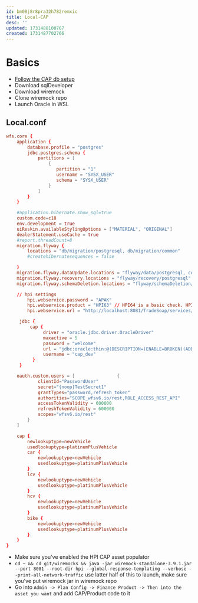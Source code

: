 ```yaml
---
id: bm08j8r8pra32h782remxic
title: Local-CAP
desc: ''
updated: 1731488100767
created: 1731487702766
---
```

# Basics
- [Follow the CAP db setup](https://sf-wiki.atlassian.net/wiki/spaces/WIKI/pages/41223462/CAP+Database+set-up)
- Download sqlDeveloper
- Download wiremock
- Clone wiremock repo
- Launch Oracle in WSL

## Local.conf
```conf
wfs.core {
    application {
        database.profile = "postgres"
        jdbc.postgres.schema {
            partitions = [
                {
                   partition = "1"
                   username = "SYSX_USER"
                   schema = "SYSX_USER"
                }
            ]
        }
    }

    #application.hibernate.show_sql=true
    custom.code=c18
    env.development = true
    uiReskin.availableStylingOptions = ["MATERIAL", "ORIGINAL"]
    dealerStatement.useCache = true
    #report.threadCount=8
    migration.flyway {
        locations = "db/migration/postgresql, db/migration/common"
        #createhibernatesequences = false

    }
    migration.flyway.dataUpdate.locations = "flyway/data/postgresql, com/apakgroup/flyway/data/common"
    migration.flyway.recovery.locations = "flyway/recovery/postgresql"
    migration.flyway.schemaDeletion.locations = "flyway/schemaDeletion/postgresql"

    // hpi settings
        hpi.webservice.password = "APAK"
        hpi.webservice.product = "HPI63" // HPI64 is a basic check. HPI63 is the full check and is needed to see alerts in the response
        hpi.webservice.url = "http://localhost:8081/TradeSoap/services/SupplementaryEnquiryV1/"

     jdbc {
         cap {
              driver = "oracle.jdbc.driver.OracleDriver"
              maxactive = 5
              password = "welcome"
              url = "jdbc:oracle:thin:@(DESCRIPTION=(ENABLE=BROKEN)(ADDRESS=(PROTOCOL=TCP)(HOST=localhost)(PORT=1521))(CONNECT_DATA = (SERVICE_NAME = XEPDB1)))"
              username = "cap_dev"
          }
     }

    oauth.custom.users = [                {
            clientId="PasswordUser"
            secret="{noop}TestSecret1"
            grantTypes="password,refresh_token"
            authorities="SCOPE_wfsv6.io/rest,ROLE_ACCESS_REST_API"
            accessTokenValidity = 600000
            refreshTokenValidity = 600000
            scopes="wfsv6.io/rest"
        }
    ]

    cap {
        newlookuptype=newVehicle
        usedlookuptype=platinumPlusVehicle
        car {
            newlookuptype=newVehicle
            usedlookuptype=platinumPlusVehicle
        }
        lcv {
            newlookuptype=newVehicle
            usedlookuptype=platinumPlusVehicle
        }
        hcv {
            newlookuptype=newVehicle
            usedlookuptype=platinumPlusVehicle
        }
        bike {
            newlookuptype=newVehicle
            usedlookuptype=platinumPlusVehicle
        }
    }
}
```

- Make sure you've enabled the HPI CAP asset populator
- `cd ~ && cd git/wiremocks && java -jar wiremock-standalone-3.9.1.jar --port 8081 --root-dir hpi --global-response-templating --verbose --print-all-network-traffic` use latter half of this to launch, make sure you've put wiremock jar in wiremock repo
- Go into `Admin -> Plan Config -> Finance Product -> Then into the asset you want` and add CAP/Product code to it